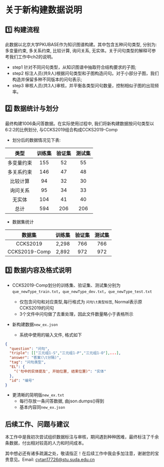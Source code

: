 # 关于新构建数据说明

## 1️⃣ 构建流程

此数据以北京大学PKUBASE作为知识图谱构建。其中包含五种问句类型, 分别为: 多变量约束, 多关系约束, 比较计算, 询问关系, 无实体。关于问句类型的解释可参考我们工作中ch2的说明。

- step1 针对不同问句类型，从知识图谱中抽取符合结构要求的子图;
- step2 标注人员(共9人)根据问句类型和子图构造问句。对于小部分子图，我们构造并保留多种不同版本的问句表示;
- step3 审核人员(共3人)审核，并平衡各类型问句数量，控制相似子图的出现频率。

## 2️⃣ 数据统计与划分

最终构建1006条问答数据。在实际使用过程中, 我们将新构建数据按问句类型以6:2:2的比例划分, 与CCKS2019组合构成CCKS2019-Comp

- 划分后的数据情况见下表:

|类型|训练集|验证集|测试集|
|:---:|:---:|:---:|:---:|
|多变量约束|155|52|55|
|多关系约束|146|47|48|
|比较计算|94|32|30|
|询问关系|95|34|33|
|无实体|104|41|40|
|总计|594|206|206|

- 数据集统计

|数据集|训练集|验证集|测试集|
|:---:|:---:|:---:|:---:|
|CCKS2019|2,298|766|766|
|CCKS2019-Comp|2,892|972|972|

## 3️⃣ 数据内容及格式说明

- CCKS2019-Comp划分的训练集、验证集、测试集分别为`que_newType_train.txt`，`que_newType_dev.txt`，`que_newType_test.txt`
  - 仅包含问句和对应类型,每行格式为 `问句\t类型标签`, Normal表示原CCKS2019的问句
  - 3个文件中问句做了去重处理，因此文件数量略小于表格所示

- 新构建数据`new_ex.json`
  - 系统中使用的输入文件, 格式如下

```json
{
  "question": "问句",
  "triple": [["三元组1-S","三元组1-P","三元组1-O"],...],
  "answer": "答案(\t分隔)",
  "tag": "问句类型",
  "EL": {
    "('句中的实体提及', 开始位置, 结束位置)": "实体"
  },
  "id": "编号"
}
```

- 更清晰的简明版`new_ex.txt`
  - 每行存放一条问答数据, 由json.dumps()得到
  - 基本内容同`new_ex.json`

## 后续工作、问题与建议

本工作中是我初次尝试组织数据标注与审核，期间遇到种种困难，最终标注了千余条数据，付出相对较高的人力和时间成本。

其中想必还有诸多疏漏之处，敬请指正！在后续工作中我会多加注意，谢谢您的宝贵意见。Email: cytan17726@stu.suda.edu.cn
